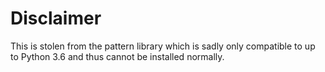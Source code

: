 # Disclaimer
This is stolen from the pattern library which is sadly only compatible to up to Python 3.6 and thus
cannot be installed normally.